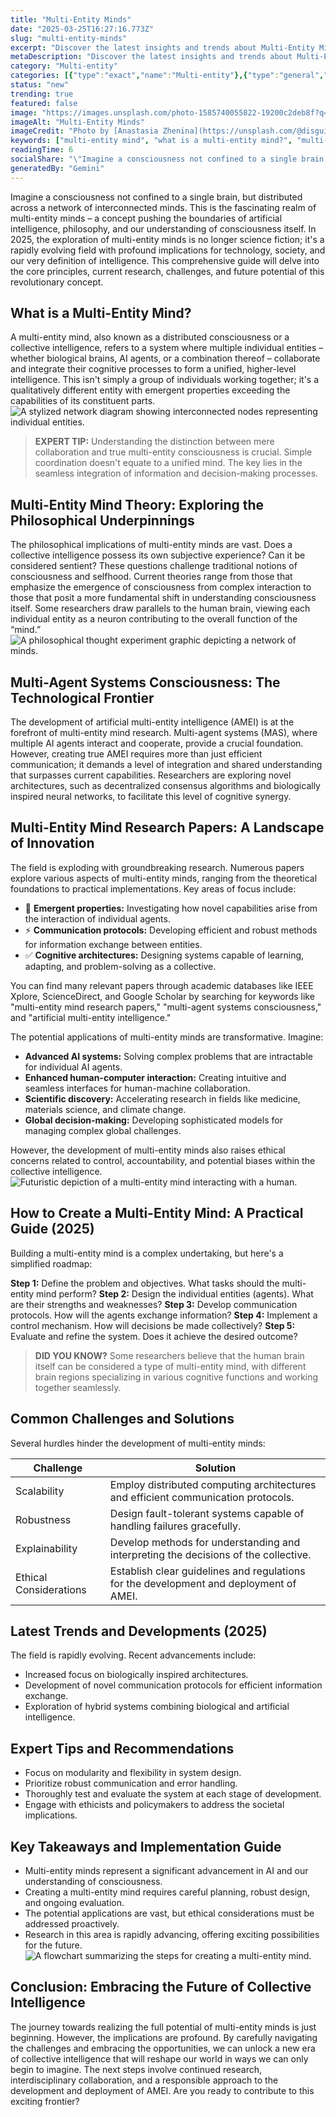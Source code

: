 ```yaml
---
title: "Multi-Entity Minds"
date: "2025-03-25T16:27:16.773Z"
slug: "multi-entity-minds"
excerpt: "Discover the latest insights and trends about Multi-Entity Minds. This comprehensive guide covers everything you need to know about Multi-Entity Minds in 2025."
metaDescription: "Discover the latest insights and trends about Multi-Entity Minds. This comprehensive guide covers everything you need to know about Multi-Entity Minds in 2..."
category: "Multi-entity"
categories: [{"type":"exact","name":"Multi-entity"},{"type":"general","name":"Cognitive Science"},{"type":"medium","name":"Artificial Intelligence"},{"type":"specific","name":"Swarm Intelligence"},{"type":"niche","name":"Ant Colony Optimization"}]
status: "new"
trending: true
featured: false
image: "https://images.unsplash.com/photo-1585740055822-19200c2deb8f?q=85&w=1200&fit=max&fm=webp&auto=compress"
imageAlt: "Multi-Entity Minds"
imageCredit: "Photo by [Anastasia Zhenina](https://unsplash.com/@disguise_truth) on Unsplash"
keywords: ["multi-entity mind", "what is a multi-entity mind?", "multi-entity mind theory", "multi-agent systems consciousness", "artificial multi-entity intelligence", "multi-entity mind research papers", "buy multi-entity mind simulation software", "multi-entity mind philosophy", "future of multi-entity minds", "how to create a multi-entity mind"]
readingTime: 6
socialShare: "\"Imagine a consciousness not confined to a single brain, but distributed across a network of minds. The future of intelligence may not be singular, but collective.\""
generatedBy: "Gemini"
---
```


Imagine a consciousness not confined to a single brain, but distributed across a network of interconnected minds. This is the fascinating realm of multi-entity minds – a concept pushing the boundaries of artificial intelligence, philosophy, and our understanding of consciousness itself. In 2025, the exploration of multi-entity minds is no longer science fiction; it's a rapidly evolving field with profound implications for technology, society, and our very definition of intelligence. This comprehensive guide will delve into the core principles, current research, challenges, and future potential of this revolutionary concept.

## What is a Multi-Entity Mind?

A multi-entity mind, also known as a distributed consciousness or a collective intelligence, refers to a system where multiple individual entities – whether biological brains, AI agents, or a combination thereof – collaborate and integrate their cognitive processes to form a unified, higher-level intelligence.  This isn't simply a group of individuals working together; it's a qualitatively different entity with emergent properties exceeding the capabilities of its constituent parts. ![A stylized network diagram showing interconnected nodes representing individual entities.](https://images.unsplash.com/photo-1526983915972-5f6cdd9a6902?q=85&w=1200&fit=max&fm=webp&auto=compress)

> **EXPERT TIP:** Understanding the distinction between mere collaboration and true multi-entity consciousness is crucial.  Simple coordination doesn't equate to a unified mind. The key lies in the seamless integration of information and decision-making processes.

## Multi-Entity Mind Theory: Exploring the Philosophical Underpinnings

The philosophical implications of multi-entity minds are vast.  Does a collective intelligence possess its own subjective experience?  Can it be considered sentient?  These questions challenge traditional notions of consciousness and selfhood.  Current theories range from those that emphasize the emergence of consciousness from complex interaction to those that posit a more fundamental shift in understanding consciousness itself.  Some researchers draw parallels to the human brain, viewing each individual entity as a neuron contributing to the overall function of the “mind.”  ![A philosophical thought experiment graphic depicting a network of minds.](https://images.unsplash.com/photo-1585740055822-19200c2deb8f?q=85&w=1200&fit=max&fm=webp&auto=compress)

## Multi-Agent Systems Consciousness: The Technological Frontier

The development of artificial multi-entity intelligence (AMEI) is at the forefront of multi-entity mind research.  Multi-agent systems (MAS), where multiple AI agents interact and cooperate, provide a crucial foundation.  However, creating true AMEI requires more than just efficient communication; it demands a level of integration and shared understanding that surpasses current capabilities.  Researchers are exploring novel architectures, such as decentralized consensus algorithms and biologically inspired neural networks, to facilitate this level of cognitive synergy.

## Multi-Entity Mind Research Papers: A Landscape of Innovation

The field is exploding with groundbreaking research.  Numerous papers explore various aspects of multi-entity minds, ranging from the theoretical foundations to practical implementations.  Key areas of focus include:

* 🔑 **Emergent properties:**  Investigating how novel capabilities arise from the interaction of individual agents.
* ⚡ **Communication protocols:**  Developing efficient and robust methods for information exchange between entities.
* ✅ **Cognitive architectures:**  Designing systems capable of learning, adapting, and problem-solving as a collective.

You can find many relevant papers through academic databases like IEEE Xplore, ScienceDirect, and Google Scholar by searching for keywords like "multi-entity mind research papers," "multi-agent systems consciousness," and "artificial multi-entity intelligence."



The potential applications of multi-entity minds are transformative.  Imagine:

* **Advanced AI systems:**  Solving complex problems that are intractable for individual AI agents.
* **Enhanced human-computer interaction:**  Creating intuitive and seamless interfaces for human-machine collaboration.
* **Scientific discovery:**  Accelerating research in fields like medicine, materials science, and climate change.
* **Global decision-making:**  Developing sophisticated models for managing complex global challenges.

However, the development of multi-entity minds also raises ethical concerns related to control, accountability, and potential biases within the collective intelligence. ![Futuristic depiction of a multi-entity mind interacting with a human.](https://images.unsplash.com/photo-1533548288269-f94153be0ee3?q=85&w=1200&fit=max&fm=webp&auto=compress)

## How to Create a Multi-Entity Mind: A Practical Guide (2025)

Building a multi-entity mind is a complex undertaking, but here's a simplified roadmap:

**Step 1:** Define the problem and objectives. What tasks should the multi-entity mind perform?
**Step 2:** Design the individual entities (agents). What are their strengths and weaknesses?
**Step 3:** Develop communication protocols. How will the agents exchange information?
**Step 4:** Implement a control mechanism. How will decisions be made collectively?
**Step 5:** Evaluate and refine the system.  Does it achieve the desired outcome?

> **DID YOU KNOW?**  Some researchers believe that the human brain itself can be considered a type of multi-entity mind, with different brain regions specializing in various cognitive functions and working together seamlessly.

## Common Challenges and Solutions

Several hurdles hinder the development of multi-entity minds:

| Challenge                     | Solution                                                                     |
|------------------------------|-----------------------------------------------------------------------------|
| Scalability                   | Employ distributed computing architectures and efficient communication protocols. |
| Robustness                    | Design fault-tolerant systems capable of handling failures gracefully.        |
| Explainability                 | Develop methods for understanding and interpreting the decisions of the collective. |
| Ethical Considerations        | Establish clear guidelines and regulations for the development and deployment of AMEI. |

##  Latest Trends and Developments (2025)

The field is rapidly evolving.  Recent advancements include:

* Increased focus on biologically inspired architectures.
* Development of novel communication protocols for efficient information exchange.
* Exploration of hybrid systems combining biological and artificial intelligence.

## Expert Tips and Recommendations

* Focus on modularity and flexibility in system design.
* Prioritize robust communication and error handling.
* Thoroughly test and evaluate the system at each stage of development.
* Engage with ethicists and policymakers to address the societal implications.

## Key Takeaways and Implementation Guide

* Multi-entity minds represent a significant advancement in AI and our understanding of consciousness.
* Creating a multi-entity mind requires careful planning, robust design, and ongoing evaluation.
* The potential applications are vast, but ethical considerations must be addressed proactively.
* Research in this area is rapidly advancing, offering exciting possibilities for the future. ![A flowchart summarizing the steps for creating a multi-entity mind.](https://images.unsplash.com/photo-1631632406924-1a1bba489218?q=85&w=1200&fit=max&fm=webp&auto=compress)

## Conclusion: Embracing the Future of Collective Intelligence

The journey towards realizing the full potential of multi-entity minds is just beginning.  However, the implications are profound. By carefully navigating the challenges and embracing the opportunities, we can unlock a new era of collective intelligence that will reshape our world in ways we can only begin to imagine.  The next steps involve continued research, interdisciplinary collaboration, and a responsible approach to the development and deployment of AMEI.  Are you ready to contribute to this exciting frontier?


